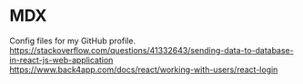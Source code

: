 # MDX
Config files for my GitHub profile.
https://stackoverflow.com/questions/41332643/sending-data-to-database-in-react-js-web-application
https://www.back4app.com/docs/react/working-with-users/react-login
